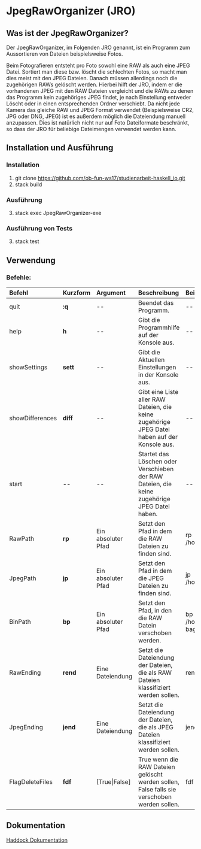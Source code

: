 # JpegRawOrganizer (JRO)
## Was ist der JpegRawOrganizer?
Der JpegRawOrganizer, im Folgenden JRO genannt, ist ein Programm zum Aussortieren von Dateien beispielsweise Fotos. 

Beim Fotografieren entsteht pro Foto sowohl eine RAW als auch eine JPEG Datei. Sortiert man diese bzw. löscht die schlechten Fotos, so macht man dies meist mit den JPEG Dateien. Danach müssen allerdings noch die zugehörigen RAWs gelöscht werden. Hierbei hilft der JRO, indem er die vorhandenen JPEG mit den RAW Dateien vergleicht und die RAWs zu denen das Programm kein zugehöriges JPEG findet, je nach Einstellung entweder Löscht oder in einen entsprechenden Ordner verschiebt. Da nicht jede Kamera das gleiche RAW und JPEG Format verwendet (Beispielsweise CR2, JPG oder DNG, JPEG) ist es außerdem möglich die Dateiendung manuell anzupassen. Dies ist natürlich nicht nur auf Foto Dateiformate beschränkt, so dass der JRO für beliebige Dateimengen verwendet werden kann.

## Installation und Ausführung
### Installation 
 1. git clone https://github.com/ob-fun-ws17/studienarbeit-haskell_io.git
 2. stack build
### Ausführung
 3. stack exec JpegRawOrganizer-exe <br>
### Ausführung von Tests
 3. stack test
 
## Verwendung 
### Befehle:


|Befehl|Kurzform|Argument|Beschreibung|Beispiel|
|:------|:------|:-----------|:-----|:-----|
|quit |**:q**|--|Beendet das Programm.|--|
|help |**h**|--|Gibt die Programmhilfe auf der Konsole aus.|--|
|showSettings |**sett**|--|Gibt die Aktuellen Einstellungen in der Konsole aus.|--|
|showDifferences |**diff**|--|Gibt eine Liste aller RAW Dateien, die keine zugehörige JPEG Datei haben auf der Konsole aus.|--|
|start |**--**|--|Startet das Löschen oder Verschieben der RAW Dateien, die keine zugehörige JPEG Datei haben.|--|
|RawPath |**rp**|Ein absoluter Pfad|Setzt den Pfad in dem die RAW Dateien zu finden sind.|rp /home/img/raws|
|JpegPath |**jp**|Ein absoluter Pfad|Setzt den Pfad in dem die JPEG Dateien zu finden sind.|jp /home/img/jpegs/|
|BinPath |**bp**|Ein absoluter Pfad|Setzt den Pfad, in den die RAW Datein verschoben werden.|bp /home/img/trash bag|
|RawEnding |**rend**|Eine Dateiendung|Setzt die Dateiendung der Dateien, die als RAW Dateien klassifiziert werden sollen.|rend .CR2|
|JpegEnding |**jend**|Eine Dateiendung|Setzt die Dateiendung der Dateien, die als JPEG Dateien klassifiziert werden sollen.|jend jpg|
|FlagDeleteFiles |**fdf**|[True\|False]|True wenn die RAW Dateien gelöscht werden sollen, False falls sie verschoben werden sollen.|fdf False|


  
    
    


## Dokumentation
[Haddock Dokumentation](./haddock/index.html)
